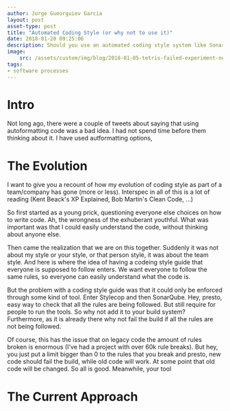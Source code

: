 ```yaml
---
author: Jorge Gueorguiev Garcia
layout: post
asset-type: post
title: "Automated Coding Style (or why not to use it)"
date: 2018-01-20 09:25:06
description: Should you use an automated coding style system like Sonarqube? Let's look at the evolution of style
image: 
    src: /assets/custom/img/blog/2018-01-05-tetris-failed-experiment-next-steps/tetris.png
tags: 
- software processes
---
```

# Intro

Not long ago, there were a couple of tweets about saying that using autoformatting code was a bad idea. I had not spend time before them thinking about it. I have used autformatting options, 

# The Evolution

I want to give you a recount of how my evolution of coding style as part of a team/company has gone (more or less). Interspec in all of this is a lot of reading (Kent Beack's XP Explained, Bob Martin's Clean Code, ...)

So first started as a young prick, questioning everyone else choices on how to write code. Ah, the wrongness of the exhuberant youthful. What was important was that I could easily understand the code, without thinking about anyone else.

Then came the realization that we are on this together. Suddenly it was not about my style or your style, or that person style, it was about the team style. And here is where the idea of having a codeing style guide that everyone is supposed to follow enters. We want everyone to follow the same rules, so everyone can easily understand what the code is.

But the problem with a coding style guide was that it could only be enforced through some kind of tool. Enter Stylecop and then SonarQube. Hey, presto, easy way to check that all the rules are being followed. But still require for people to run the tools. So why not add it to your build system? Furthermore, as it is already there why not fail the build if all the rules are not being followed.

Of course, this has the issue that on legacy code the amount of rules broken is enormous (I've had a project with over 60k rule breaks). But hey, you just put a limit bigger than 0 to the rules that you break and presto, new code should fail the build, while old code will work. At some point that old code will be changed. So all is good. Meanwhile, your tool

# The Current Approach
